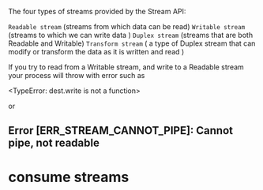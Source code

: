 The four types of streams provided by the Stream API:

`Readable stream` (streams from which data can be read)
`Writable stream` (streams to which we can write data )
`Duplex stream` (streams that are both Readable and Writable)
`Transform stream` ( a type of Duplex stream that can modify or transform the data as it is written and read )


If you try to read from a Writable stream, and write to a Readable stream your process will throw with error such as

<TypeError: dest.write is not a function>

or

Error [ERR_STREAM_CANNOT_PIPE]: Cannot pipe, not readable
---------------------------------------------------------------------------------------------------------------

# consume streams

